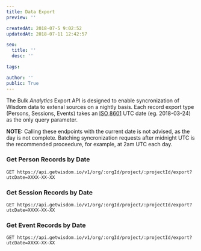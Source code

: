 ```yaml
---
title: Data Export
preview: ''

createdAt: 2018-07-5 9:02:52
updatedAt: 2018-07-11 12:42:57

seo:
  title: ''
  desc: ''

tags:

author: ''
public: True
---
```






The Bulk *Analytics* Export API is designed to enable syncronization of Wisdom data to extenal sources on a nightly basis. Each record export type (Persons, Sessions, Events) takes an [ISO 8601](https://en.wikipedia.org/wiki/ISO_8601) UTC date (eg. 2018-03-24) as the only query parameter.

**NOTE:** Calling these endpoints with the current date is not advised, as the day is not complete. Batching syncronization requests after midnight UTC is the recommended proceedure, for example, at 2am UTC each day.


### Get Person Records by Date

`GET https://api.getwisdom.io/v1/org/:orgId/project/:projectId/export?utcDate=XXXX-XX-XX`



### Get Session Records by Date

`GET https://api.getwisdom.io/v1/org/:orgId/project/:projectId/export?utcDate=XXXX-XX-XX`



### Get Event Records by Date

`GET https://api.getwisdom.io/v1/org/:orgId/project/:projectId/export?utcDate=XXXX-XX-XX`
